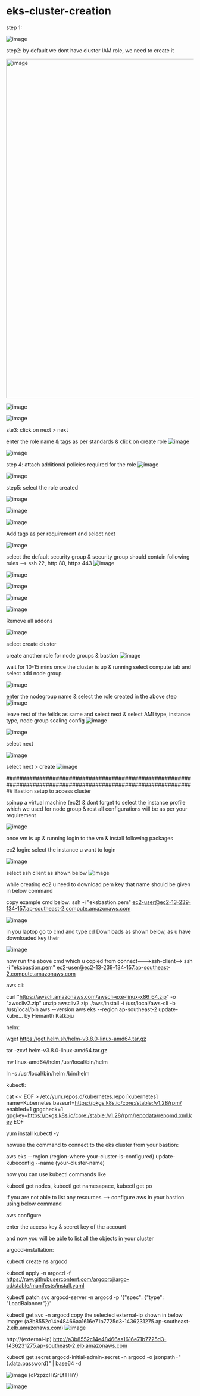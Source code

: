 # eks-cluster-creation

step 1:

![image](https://github.com/user-attachments/assets/98002a66-b47b-4cdb-b5ca-37cdf5c73c37)


step2:
by default we dont have cluster IAM role, we need to create it 

<img width="912" alt="image" src="https://github.com/user-attachments/assets/683895a6-2497-4fb4-9d33-9f65d2233a62">

![image](https://github.com/user-attachments/assets/1017f272-a8fc-49b6-831f-2959cbb07210)

![image](https://github.com/user-attachments/assets/17a3d1ac-1b89-4b68-b57f-a5303aa844a9)

ste3: click on next > next

enter the role name & tags as per standards & click on create role
![image](https://github.com/user-attachments/assets/d706d771-920c-4c6d-80fa-cc2914fcc545)

![image](https://github.com/user-attachments/assets/d295d09c-148c-4b8d-afe7-a6847ec675d3)

step 4: attach additional policies required for the role
![image](https://github.com/user-attachments/assets/594a3725-a722-49e1-adbb-adb26ae4b839)

![image](https://github.com/user-attachments/assets/b71abbee-f46d-40f4-8316-e4205263a092)

step5: select the role created

![image](https://github.com/user-attachments/assets/a8dd0b32-8c0a-4559-9199-d59b6542f4bc)

![image](https://github.com/user-attachments/assets/8b275a51-762d-4f06-a42c-9b3b3c1581b5)

![image](https://github.com/user-attachments/assets/7165b8b9-daab-482e-92b0-445c243cf162)


Add tags as per requirement and select next

![image](https://github.com/user-attachments/assets/6d677165-d244-4c7b-bb77-991c0ea59643)

select the default security group & security group should contain following rules --> ssh 22, http 80, https 443
![image](https://github.com/user-attachments/assets/8cd32f3b-df13-4c6b-ac32-f5769d630f2d)

![image](https://github.com/user-attachments/assets/337b86a5-ff0d-40a8-a88c-49e9b349a9ea)

![image](https://github.com/user-attachments/assets/514032c0-9173-4638-a5a5-bf863d7ec07c)

![image](https://github.com/user-attachments/assets/2d90c3cc-eb6b-453b-9f48-6e3563fb7e07)

![image](https://github.com/user-attachments/assets/498e07bc-15b1-4106-86e7-318a94e640d4)

Remove all addons

![image](https://github.com/user-attachments/assets/97c6d245-a96a-4afc-ad76-9ab99f6ba6bb)


select create cluster

create another role for node groups & bastion
![image](https://github.com/user-attachments/assets/7302a12c-57e0-4f3a-b0c6-fbf56e651b2b)


wait for 10-15 mins
once the cluster is up & running  select compute tab and select add node group

![image](https://github.com/user-attachments/assets/5606f7ce-ce69-4fc8-bfc4-4fba8b7377dd)

enter the nodegroup name & select the role created in the above step
![image](https://github.com/user-attachments/assets/9c965608-ae20-47d2-8cfa-f3a7ca0f0d66)

leave rest of the feilds as same and select next & select AMI type, instance type, node group scaling config
![image](https://github.com/user-attachments/assets/52dd28ba-5f4c-430e-9c43-80d17fa8bb7e)

![image](https://github.com/user-attachments/assets/f208bf27-4c5c-49fe-ac5c-bdd75a156c6b)

select next

![image](https://github.com/user-attachments/assets/896ac245-08bf-40bc-851e-43d6aaacf938)

select next > create
![image](https://github.com/user-attachments/assets/077fbb1c-5041-414e-be62-218af2991978)

##################################################################################################################
Bastion setup to access cluster

spinup a virtual machine (ec2) & dont forget to select the instance profile which we used for node group  & rest all configurations will be as per your requirement

![image](https://github.com/user-attachments/assets/6adb7913-5d68-487b-a533-e32d91fd14b0)

once vm is up & running  login to the vm & install following packages

ec2 login:
select the instance u want to login

![image](https://github.com/user-attachments/assets/190c9c57-9732-49ce-83d8-488d47573b6d)

select ssh client as shown below
![image](https://github.com/user-attachments/assets/92ffaa5c-8b68-48cb-ab2a-69c37bb0e88e)

while creating ec2 u need to download pem key that name should be given in below command

copy example cmd below: ssh -i "eksbastion.pem" ec2-user@ec2-13-239-134-157.ap-southeast-2.compute.amazonaws.com

![image](https://github.com/user-attachments/assets/37a249e3-3c3f-4411-b2ac-7146638dcd0a)

in you laptop
go to cmd and type cd Downloads as shown below, as u have downloaded key their

![image](https://github.com/user-attachments/assets/f889e62f-ddb3-43ed-8156-fc2ee46ead5f)

now run the above cmd which u copied from connect--->ssh-client-->
ssh -i "eksbastion.pem" ec2-user@ec2-13-239-134-157.ap-southeast-2.compute.amazonaws.com


aws cli:

curl "https://awscli.amazonaws.com/awscli-exe-linux-x86_64.zip" -o "awscliv2.zip"
unzip awscliv2.zip
./aws/install -i /usr/local/aws-cli -b /usr/local/bin
aws --version
aws eks --region ap-southeast-2 update-kube... by Hemanth Katkoju


helm:

wget https://get.helm.sh/helm-v3.8.0-linux-amd64.tar.gz
 
tar -zxvf helm-v3.8.0-linux-amd64.tar.gz
 
mv linux-amd64/helm /usr/local/bin/helm
 
ln -s /usr/local/bin/helm /bin/helm

kubectl:

cat << EOF > /etc/yum.repos.d/kubernetes.repo
[kubernetes]
name=Kubernetes
baseurl=https://pkgs.k8s.io/core:/stable:/v1.28/rpm/
enabled=1
gpgcheck=1
gpgkey=https://pkgs.k8s.io/core:/stable:/v1.28/rpm/repodata/repomd.xml.key
EOF

yum install kubectl -y

nowuse the command to connect to the eks cluster from your bastion:

aws eks --region (region-where-your-cluster-is-configured) update-kubeconfig --name (your-cluster-name)

now you can use kubectl commands like

kubectl get nodes, kubectl get namesapace, kubectl get po

if you are not able to list any resources --> configure aws in your bastion using below command

aws configure

enter the access key & secret key of the account

and now you will be able to list all the objects in your cluster  


argocd-installation:

kubectl create ns argocd

kubectl apply -n argocd -f https://raw.githubusercontent.com/argoproj/argo-cd/stable/manifests/install.yaml

kubectl patch svc argocd-server -n argocd -p '{"spec": {"type": "LoadBalancer"}}'

kubectl get svc -n argocd
copy the selected external-ip shown in below image: (a3b8552c14e48466aa1616e71b7725d3-1436231275.ap-southeast-2.elb.amazonaws.com)
![image](https://github.com/user-attachments/assets/059f73b0-d216-4f3e-809c-18a7c9b5d6ec)

http://(external-ip)
http://a3b8552c14e48466aa1616e71b7725d3-1436231275.ap-southeast-2.elb.amazonaws.com

 kubectl get secret argocd-initial-admin-secret -n argocd -o jsonpath="{.data.password}" | base64 -d

 ![image](https://github.com/user-attachments/assets/062b8fd5-d1da-47dc-9e00-120d9e987958)
(dPzpzcHiSrEfTHiY)

![image](https://github.com/user-attachments/assets/9d896091-96b9-4277-9f53-6fe04d9ff3b5)









